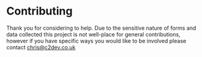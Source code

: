 # Contributing

Thank you for considering to help. Due to the sensitive nature of forms and data collected this project is not well-place for general contributions, however if you have specific ways you would like to be involved please contact chris@c2dev.co.uk
